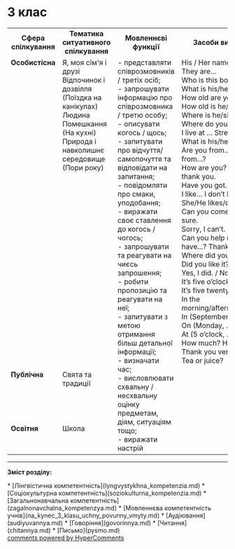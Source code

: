 <div id="hypercomments_widget" class="js-hypercomments-widget invisible"></div>

# 3 клас

<table>
  <tr>
    <td width="10%" align="center"><b>Сфера спілкування</b></td>
    <td width="10%" align="center"><b>Тематика ситуативного спілкування</b></td>
    <td width="40%" align="center"><b>Мовленнєві функції</b></td>
    <td width="60%" align="center"><b>Засоби вираження</b></td>
  </tr>
  <tr>
    <td width="10%" style="vertical-align:top !important;">
<b>Особистісна</b></td>
    <td width="10%" style="vertical-align:top !important;">
Я, моя сім'я і друзі <br>
Відпочинок і дозвілля  (Поїздка на канікулах)<br>
Людина<br>
Помешкання (На кухні)<br>
Природа і навколишнє середовище (Пори року)</td>
    <td width="40%" style="vertical-align:top !important;" rowspan="3">
- представляти співрозмовників / третіх осіб;<br>
- запрошувати інформацію про співрозмовника / третю особу;<br>
- описувати когось / щось;<br>
- запитувати про відчуття/самопочуття  та відповідати на запитання;<br>
- повідомляти про смаки, уподобання; <br>
- виражати своє ставлення до когось / чогось;<br>
- запрошувати та реагувати на чиєсь запрошення;<br>
- робити пропозицію та реагувати на неї; <br>
- запитувати з метою отримання більш детальної інформації;<br>
- визначати час;<br>
- висловлювати схвальну / несхвальну оцінку предметам, діям, ситуаціям тощо;<br>
- виражати настрій
</td>
    <td width="60%" style="vertical-align:top !important;" rowspan="3">
His / Her name is …<br>
They are…<br>
Who is this boy/girl?<br>
What is his/her name?<br>
How old are you?<br>
How old is he/she? <br>
Where is he/she from?<br>
Where do you live?<br>
I live at … Street?<br>
What is his/her address?<br>
Are you from…? Is she/he from…?<br>
How are you? I am fine, thank you. <br>
Have you got…?<br>
I like… I don’t like ….<br>
She/He likes/doesn’t like it. <br>
Can you come to …? - Yes, sure.<br>
Sorry, I can’t.   <br>
Can you help me? Сan I have...? Thanks.<br>
Where did you go?<br>
Did you like it?<br>
Yes, I did. / No, I didn’t.<br>
It’s five o’clock.<br>
It’s five twenty.<br>
In the morning/afternoon/evening<br>
In (September, …)<br>
On (Monday, …)<br>
At (5 o’clock, …)<br>
How much? How many? <br>
Thank you very much.<br>
Tea or juice?<br>
</td>
  </tr>
<tr>
    <td width="10%" style="vertical-align:top !important;">
<b>Публічна</b></td>
    <td width="10%" style="vertical-align:top !important;">
Свята та традиції<br></td>
</tr>
<tr>
    <td width="10%" style="vertical-align:top !important;">
<b>Освітня</b></td>
    <td width="10%" style="vertical-align:top !important;">
Школа</td>
</tr>
</table>

<hr>
<p><b>Зміст розділу:</b></p>
   * [Лінгвістична компетентність](lyngvystykhna_kompetenzia.md)
   * [Соціокультурна компетентність](soziokulturna_kompetenzia.md)
   * [Загальнонавчальна компетентність](zagalnonavchalna_kompetenzya.md)
   * [Мовленнєва компетентність учнів](na_kynec_3_klasu_uchny_povunny_vmyty.md)
       * [Аудіювання](audiyuvannya.md)
       * [Говоріння](govorinnya.md)
       * [Читання](chitannya.md)
       * [Письмо](pysmo.md)

<div class="js-hypercomments-container">
    <a href="http://hypercomments.com" class="hc-link" title="comments widget">comments powered by HyperComments</a>
</div>